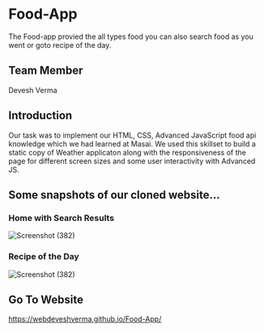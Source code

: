 #  Food-App
 The Food-app provied the all types food you can also search food as you went or goto recipe of the day.
 


## Team Member
Devesh Verma
## Introduction
Our task was to implement our HTML, CSS, Advanced JavaScript  food api knowledge which we had learned at Masai. We used this skillset to build a static copy of Weather applicaton along with the responsiveness of the page for different screen sizes and some user interactivity with Advanced JS.
 
## Some snapshots of our cloned website…

### Home with Search Results
![Screenshot (382)](https://i.ibb.co/vJJfjgv/food-app-1.jpg)

### Recipe of the Day

 ![Screenshot (382)](https://i.ibb.co/pQ9N1JV/recipes-of-the-Day.jpg)



 ## Go To Website
 

https://webdeveshverma.github.io/Food-App/
